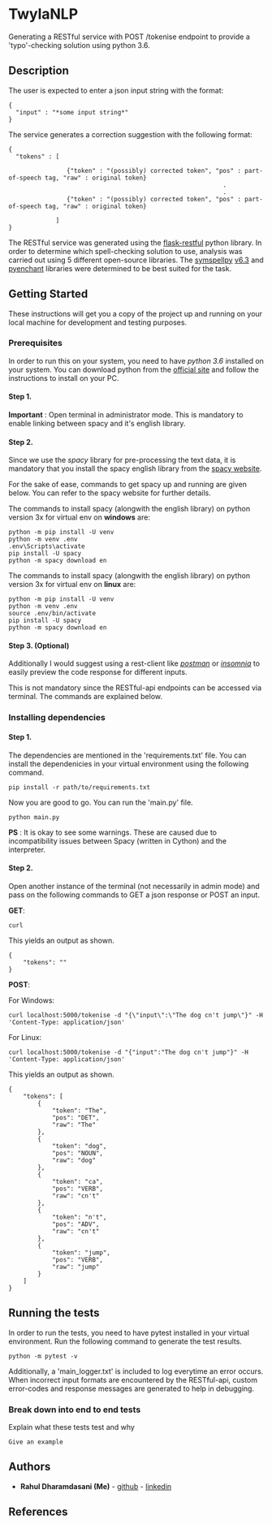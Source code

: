 # TwylaNLP

Generating a RESTful service with POST /tokenise endpoint to provide a 'typo'-checking solution using python 3.6.

## Description
The user is expected to enter a json input string with the format:

```
{
  "input" : "*some input string*"
}
```

The service generates a correction suggestion with the following format:

```
{
  "tokens" : [

                {"token" : "(possibly) corrected token", "pos" : part-of-speech tag, "raw" : original token}
                                                           .
                                                           .
                {"token" : "(possibly) corrected token", "pos" : part-of-speech tag, "raw" : original token}

             ] 
}
```

The RESTful service was generated using the [flask-restful](https://flask-restful.readthedocs.io/en/latest/) python library.
In order to determine which spell-checking solution to use, analysis was carried out using 5 different open-source libraries.
The [symspellpy](https://github.com/wolfgarbe/SymSpell/blob/master/README.md) [v6.3](https://github.com/mammothb/symspellpy) and [pyenchant](https://github.com/rfk/pyenchant) libraries were determined to be best suited for the task.

## Getting Started
These instructions will get you a copy of the project up and running on your local machine for development and testing purposes.

### Prerequisites
In order to run this on your system, you need to have *python 3.6* installed on your system. You can download python from the [official site](https://www.python.org/downloads/) and follow the instructions to install on your PC.

#### Step 1.
**Important** : Open terminal in administrator mode. This is mandatory to enable linking between spacy and it's english library.

#### Step 2.
Since we use the *spacy* library for pre-processing the text data, it is mandatory that you install the spacy english library from the [spacy website](https://spacy.io/usage/).

For the sake of ease, commands to get spacy up and running are given below. You can refer to the spacy website for further details.

The commands to install spacy (alongwith the english library) on python version 3x for virtual env on **windows** are:
```
python -m pip install -U venv
python -m venv .env
.env\Scripts\activate
pip install -U spacy
python -m spacy download en
```

The commands to install spacy (alongwith the english library) on python version 3x for virtual env on **linux** are:
```
python -m pip install -U venv
python -m venv .env
source .env/bin/activate
pip install -U spacy
python -m spacy download en
```

#### Step 3. (Optional)

Additionally I would suggest using a rest-client like [*postman*](https://www.getpostman.com/) or [*insomnia*](https://insomnia.rest/) to easily preview the code response for different inputs.

This is not mandatory since the RESTful-api endpoints can be accessed via terminal. The commands are explained below.

### Installing dependencies

#### Step 1.
The dependencies are mentioned in the 'requirements.txt' file.
You can install the dependenicies in your virtual environment using the following command.
```
pip install -r path/to/requirements.txt
```

Now you are good to go.
You can run the 'main.py' file.

```
python main.py
```

__PS__ : It is okay to see some warnings. These are caused due to incompatibility issues between Spacy (written in Cython) and the interpreter.

#### Step 2.
Open another instance of the terminal (not necessarily in admin mode) and pass on the following commands to GET a json response or POST an input.

**GET**:
```
curl
```

This yields an output as shown.
```
{
    "tokens": ""
}
```

**POST**:

For Windows:

```
curl localhost:5000/tokenise -d "{\"input\":\"The dog cn't jump\"}" -H 'Content-Type: application/json'
```

For Linux:

```
curl localhost:5000/tokenise -d "{"input":"The dog cn't jump"}" -H 'Content-Type: application/json'
```

This yields an output as shown.
```
{
    "tokens": [
        {
            "token": "The",
            "pos": "DET",
            "raw": "The"
        },
        {
            "token": "dog",
            "pos": "NOUN",
            "raw": "dog"
        },
        {
            "token": "ca",
            "pos": "VERB",
            "raw": "cn't"
        },
        {
            "token": "n't",
            "pos": "ADV",
            "raw": "cn't"
        },
        {
            "token": "jump",
            "pos": "VERB",
            "raw": "jump"
        }
    ]
}
```

## Running the tests

In order to run the tests, you need to have pytest installed in your virtual environment.
Run the following command to generate the test results.

```
python -m pytest -v
```

Additionally, a 'main_logger.txt' is included to log everytime an error occurs. When incorrect input formats are encountered by the RESTful-api, custom error-codes and response messages are generated to help in debugging.

### Break down into end to end tests

Explain what these tests test and why

```
Give an example
```

## Authors

* **Rahul Dharamdasani (Me)** -  [github](https://github.com/rmdotka92)
                              -  [linkedin](https://www.linkedin.com/in/rahulmd92/)

## References

